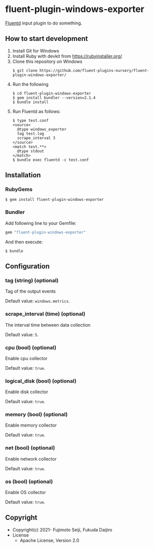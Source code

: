 # fluent-plugin-windows-exporter

[Fluentd](https://fluentd.org/) input plugin to do something.

## How to start development

 1. Install Git for Windows
 2. Install Ruby with devkit from https://rubyinstaller.org/
 3. Clone this repository on Windows
    ```console
    $ git clone https://github.com/fluent-plugins-nursery/fluent-plugin-windows-exporter/
    ```
 4. Run the following
    ```console
    $ cd fluent-plugin-windows-exporter
    $ gem install bundler --version=2.1.4
    $ bundle install
    ```
 5. Run Fluentd as follows:
    ```console
    $ type test.conf
    <source>
      @type windows_exporter
      tag test.log
      scrape_interval 3
    </source>
    <match test.**>
      @type stdout
    </match>
    $ bundle exec fluentd -c test.conf
    ```

## Installation

### RubyGems

```
$ gem install fluent-plugin-windows-exporter
```

### Bundler

Add following line to your Gemfile:

```ruby
gem "fluent-plugin-windows-exporter"
```

And then execute:

```
$ bundle
```

## Configuration

### tag (string) (optional)

Tag of the output events

Default value: `windows.metrics`.

### scrape_interval (time) (optional)

The interval time between data collection

Default value: `5`.

### cpu (bool) (optional)

Enable cpu collector

Default value: `true`.

### logical_disk (bool) (optional)

Enable disk collector

Default value: `true`.

### memory (bool) (optional)

Enable memory collector

Default value: `true`.

### net (bool) (optional)

Enable network collector

Default value: `true`.

### os (bool) (optional)

Enable OS collector

Default value: `true`.

## Copyright

* Copyright(c) 2021- Fujimoto Seiji, Fukuda Daijiro
* License
  * Apache License, Version 2.0
